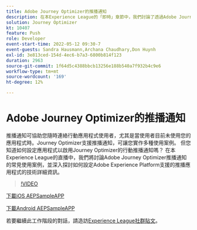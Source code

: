 ```yaml
---
title: Adobe Journey Optimizer的推播通知
description: 在本Experience League的「即時」章節中，我們討論了透過Adobe Journey Optimizer推播通知的常見使用案例，並深入探討如何設定Adobe Experience Platform支援的推播應用程式的技術詳細資訊。
solution: Journey Optimizer
kt: 10407
feature: Push
role: Developer
event-start-time: 2022-05-12 09:30-7
event-guests: Sandra Hausmann,Archana Chaudhary,Don Huynh
exl-id: 3e813ced-154d-4ec6-b7a3-6800b814f123
duration: 2963
source-git-commit: 1f64d5c4388bbcb13256e188b540a7f932b4c9e6
workflow-type: tm+mt
source-wordcount: '169'
ht-degree: 12%

---
```


# Adobe Journey Optimizer的推播通知

推播通知可協助您隨時連絡行動應用程式使用者，尤其是當使用者目前未使用您的應用程式時。Journey Optimizer支援推播通知，可讓您實作多種使用案例。 但您知道如何設定應用程式以啟用Journey Optimizer的行動推播通知嗎？ 在本Experience League的直播中，我們將討論Adobe Journey Optimizer推播通知的常見使用案例，並深入探討如何設定Adobe Experience Platform支援的推播應用程式的技術詳細資訊。

>[!VIDEO](https://video.tv.adobe.com/v/342810/?quality=12&learn=on)

[下載iOS AEPSampleAPP](https://github.com/adobe/aepsdk-sample-app-ios)

[下載Android AEPSampleAPP](https://github.com/adobe/aepsdk-sample-app-android)

若要繼續此工作階段的對話，請造訪[Experience League社群貼文](https://experienceleaguecommunities.adobe.com/t5/journey-optimizer-discussions/experience-league-live-post-session-discussion-push/td-p/451869)。

